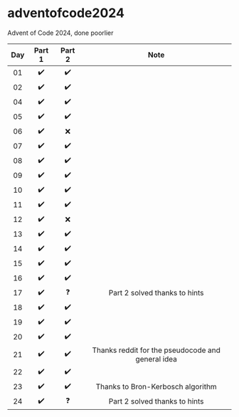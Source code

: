 # adventofcode2024
Advent of Code 2024, done poorlier

| Day | Part 1 | Part 2 |               Note             |
|:---:|:------:|:------:|:------------------------------:|
|  01 |   ✔️  |    ✔️  |                                |
|  02 |   ✔️  |    ✔️  |                                |
|  04 |   ✔️  |    ✔️  |                                |
|  05 |   ✔️  |    ✔️  |                                |
|  06 |   ✔️  |    ❌  |                                |
|  07 |   ✔️  |    ✔️  |                                |
|  08 |   ✔️  |    ✔️  |                                |
|  09 |   ✔️  |    ✔️  |                                |
|  10 |   ✔️  |    ✔️  |                                |
|  11 |   ✔️  |    ✔️  |                                |
|  12 |   ✔️  |    ❌  |                                |
|  13 |   ✔️  |    ✔️  |                                |
|  14 |   ✔️  |    ✔️  |                                |
|  15 |   ✔️  |    ✔️  |                                |
|  16 |   ✔️  |    ✔️  |                                |
|  17 |   ✔️  |    ❓  |Part 2 solved thanks to hints   |
|  18 |   ✔️  |    ✔️  |                                |
|  19 |   ✔️  |    ✔️  |                                |
|  20 |   ✔️  |    ✔️  |                                |
|  21 |   ✔️  |    ✔️  |Thanks reddit for the pseudocode and general idea|
|  22 |   ✔️  |    ✔️  |                                |
|  23 |   ✔️  |    ✔️  |Thanks to Bron-Kerbosch algorithm|
|  24 |   ✔️  |    ❓  |Part 2 solved thanks to hints   |